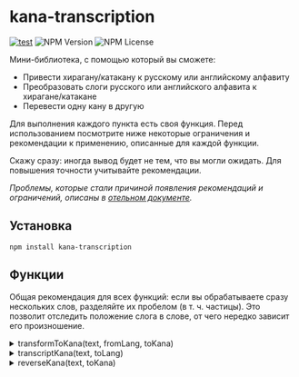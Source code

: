 
# kana-transcription

[![test](https://github.com/18degrees/kana-transcription/actions/workflows/tests.yml/badge.svg?event=push)](https://github.com/18degrees/kana-transcription/actions/workflows/tests.yml) ![NPM Version](https://img.shields.io/npm/v/kana-transcription) ![NPM License](https://img.shields.io/npm/l/kana-transcription)

Мини-библиотека, с помощью который вы сможете:
- Привести хирагану/катакану к русскому или английскому алфавиту
- Преобразовать слоги русского или английского алфавита к хирагане/катакане
- Перевести одну кану в другую

Для выполнения каждого пункта есть своя функция. Перед использованием посмотрите ниже некоторые ограничения и рекомендации к  применению, описанные для каждой функции.

Скажу сразу: иногда вывод будет не тем, что вы могли ожидать. Для повышения точности учитывайте рекомендации.

_Проблемы, которые стали причиной появления рекомендаций и ограничений, описаны в [отельном документе](docs/explanation.md)._

## Установка

`npm install kana-transcription`

## Функции

Общая рекомендация для всех функций: если вы обрабатываете сразу нескольких слов, разделяйте их пробелом (в т. ч. частицы). Это позволит отследить положение слога в слове, от чего нередко зависит его произношение.

<details>

  <summary>transformToKana(text, fromLang, toKana)</summary>

  #### Что делает
  
  Приводит текст, написанный русскими или английскими слогами, к одной из японских азбук.
  
  #### Параметры
  
  - text - строка к преобразованию
  - fromLang - _необязательный_ - язык, с которого преобразовывать
    - en (по умолчанию)
    - ru
  - toKana - _необязательный_ - азбука, к которой привести
    - hiragana (по умолчанию)
    - katakana

  #### Рекомендации
  
  - Если после слоговой _н_ (_n_) в слове идёт гласная, сопровождайте _н_: 
    -  _(на русском)_ - _ъ_ - твёрдым знаком 
    -  _(на английском)_ - _'_ - апострофом
  
  - _(на русском)_ Если вы столкнулись с неслышной гласной, и согласная этого слога мягкая, используйте мягкий знак _ь_

  #### Ограничения
  
  При получении результата имейте в виду:
  
  - Долгота гласных отображается только их повторением
  - Неслышная い 
  	- _(с русского)_ выводится при употреблении мягкого знака или всегда мягких согласных
  	- _(с английского)_ не выводится
  - **Не используется** _символ ー_
  - Две одинаковые согласные подряд в одном слове **всегда** понимаются как двойной согласный
</details>

<details>

<summary>transcriptKana(text, toLang)</summary>

#### Что делает
Преобразует кану к русским (по системе Поливанова) или английским (по пересмотренной системе Хепбёрна) слогам.

_Обращаю внимание, что указанные системы не используются в полной мере. Например, длинные гласные обозначаются только их повторением._

#### Параметры

- text - кана к преобразованию
- toLang - _необязательный_ - язык, к которому привести
  - en (по умолчанию)
  - ru

#### Ограничения

- Пары гласных えい, おう переводятся побуквенно. Выходит [эи] и [оу] соответственно
</details>

<details>

<summary>reverseKana(text, toKana)</summary>

#### Что делает

Оборачивает одну кану в другую

#### Параметры

- text - кана для оборота
- toKana - _необязательный_ - кана, к которой привести
  - hiragana (по умолчанию)
  - katakana

#### Ограничения

- При приведении к катакане ***не используется знак ー***
</details>
